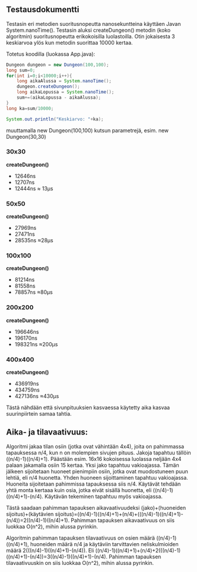 ## Testausdokumentti

Testasin eri metodien suoritusnopeutta nanosekuntteina käyttäen Javan System.nanoTime(). Testasin aluksi createDungeon() metodin (koko algoritmin) suoritusnopeutta erikokoisilla luolastoilla. Otin jokaisesta 3 keskiarvoa ylös kun metodin suorittaa 10000 kertaa.

Totetus koodilla (luokassa App.java):

```java
Dungeon dungeon = new Dungeon(100,100);
long sum=0;
for(int i=0;i<10000;i++){
    long aikaAlussa = System.nanoTime();
    dungeon.createDungeon();
    long aikaLopussa = System.nanoTime();
    sum+=(aikaLopussa - aikaAlussa);
}
long ka=sum/10000;

System.out.println("Keskiarvo: "+ka);
```

muuttamalla new Dungeon(100,100) kutsun parametrejä, esim. new Dungeon(30,30)

### 30x30
**createDungeon()**

* 12646ns
* 12707ns
* 12444ns
≈ 13μs

### 50x50
**createDungeon()**

* 27969ns
* 27471ns
* 28535ns
≈28μs

### 100x100
**createDungeon()**

* 81214ns
* 81558ns
* 78857ns
≈80μs

### 200x200
**createDungeon()**

* 196646ns
* 196170ns
* 198321ns
≈200μs

### 400x400
**createDungeon()**

* 436919ns
* 434759ns
* 427136ns
≈430μs

Tästä nähdään että sivunpituuksien kasvaessa käytetty aika kasvaa suurinpiirtein samaa tahtia.

## Aika- ja tilavaativuus:

Algoritmi jakaa tilan osiin (jotka ovat vähintään 4x4), joita on pahimmassa tapauksessa n/4, kun n on molempien sivujen pituus. Jakoja tapahtuu tällöin ((n/4)-1)((n/4)+1). Päästään esim. 16x16 kokoisessa luolassa neljään 4x4 palaan jakamalla osiin 15 kertaa. Yksi jako tapahtuu vakioajassa. Tämän jälkeen sijoitetaan huoneet pienimpiin osiin, jotka ovat muodostuneen puun lehtiä, eli n/4 huonetta. Yhden huoneen sijoittaminen tapahtuu vakioajassa. Huoneita sijoitetaan pahimmissa tapauksessa siis n/4. Käytävät tehdään yhtä monta kertaaa kuin osia, jotka eivät sisällä huonetta, eli ((n/4)-1)((n/4)+1)-(n/4). Käytävän tekeminen tapahtuu myös vakioajassa.

Tästä saadaan pahimman tapauksen aikavaativuudeksi (jako)+(huoneiden sijoitus)+(käytävien sijoitus)=((n/4)-1)((n/4)+1)+(n/4)+(((n/4)-1)((n/4)+1)-(n/4))=2((n/4)-1)((n/4)+1). Pahimman tapauksen aikavaativuus on siis luokkaa O(n^2), mihin alussa pyrinkin.

Algoritmin pahimman tapauksen tilavaativuus on osien määrä ((n/4)-1)((n/4)+1), huoneiden määrä n/4 ja käytäviin tarvittavien neliskulmioiden määrä 2(((n/4)-1)((n/4)+1)-(n/4)). Eli ((n/4)-1)((n/4)+1)+(n/4)+2(((n/4)-1)((n/4)+1)-(n/4))=3((n/4)-1)((n/4)+1)-(n/4). Pahimman tapauksen tilavaativuuskin on siis luokkaa O(n^2), mihin alussa pyrinkin.
